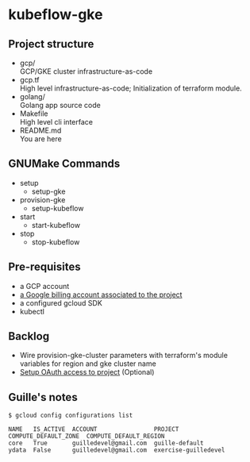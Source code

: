 # kubeflow-gke

## Project structure

- gcp/ \
GCP/GKE cluster infrastructure-as-code
- gcp.tf \
High level infrastructure-as-code; Initialization of terraform module.
- golang/ \
Golang app source code
- Makefile \
High level cli interface
- README.md \
You are here

## GNUMake Commands

- setup
  - setup-gke
- provision-gke
  - setup-kubeflow
- start
  - start-kubeflow
- stop
  - stop-kubeflow

## Pre-requisites

- a GCP account
- [a Google billing account associated to the project](https://console.cloud.google.com/billing/projects?folder&organizationId)
- a configured gcloud SDK
- kubectl

## Backlog

- Wire provision-gke-cluster parameters with terraform's module variables for region and gke cluster name
- [Setup OAuth access to project](https://www.kubeflow.org/docs/gke/deploy/oauth-setup/) (Optional)

## Guille's notes

`$ gcloud config configurations list`

```shell
NAME   IS_ACTIVE  ACCOUNT                PROJECT               COMPUTE_DEFAULT_ZONE  COMPUTE_DEFAULT_REGION
core   True       guilledevel@gmail.com  guille-default
ydata  False      guilledevel@gmail.com  exercise-guilledevel
```
